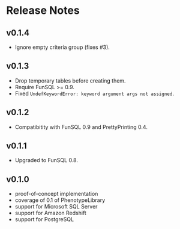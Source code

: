 # Release Notes


## v0.1.4

* Ignore empty criteria group (fixes #3).


## v0.1.3

* Drop temporary tables before creating them.
* Require FunSQL >= 0.9.
* Fixed `UndefKeywordError: keyword argument args not assigned`.


## v0.1.2

* Compatibitity with FunSQL 0.9 and PrettyPrinting 0.4.


## v0.1.1

* Upgraded to FunSQL 0.8.


## v0.1.0

- proof-of-concept implementation
- coverage of 0.1 of PhenotypeLibrary 
- support for Microsoft SQL Server
- support for Amazon Redshift
- support for PostgreSQL
